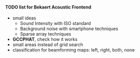 
#### TODO list for Bekaert Acoustic Frontend

- small ideas
    - Sound Intensity with ISO standard
    - Background noise with smartphone techniques
    - Sparse array techniques
- **GCCPHAT**, check how it works
- small areas instead of grid search
- classification for beamforming maps: left, right, both, none